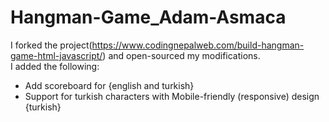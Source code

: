 # Hangman-Game_Adam-Asmaca  
I forked the project(https://www.codingnepalweb.com/build-hangman-game-html-javascript/) and open-sourced my modifications.  
I added the following:  
- Add scoreboard for {english and turkish}
- Support for turkish characters with Mobile-friendly (responsive) design {turkish}
